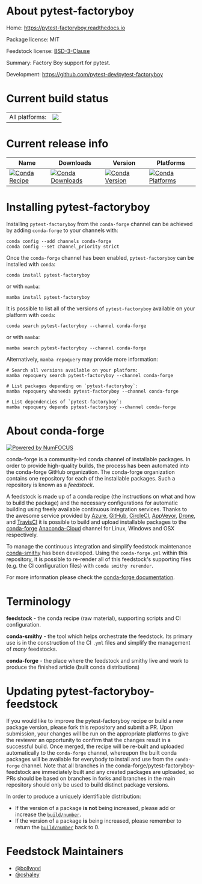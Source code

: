About pytest-factoryboy
=======================

Home: https://pytest-factoryboy.readthedocs.io

Package license: MIT

Feedstock license: [BSD-3-Clause](https://github.com/conda-forge/pytest-factoryboy-feedstock/blob/main/LICENSE.txt)

Summary: Factory Boy support for pytest.

Development: https://github.com/pytest-dev/pytest-factoryboy

Current build status
====================


<table><tr><td>All platforms:</td>
    <td>
      <a href="https://dev.azure.com/conda-forge/feedstock-builds/_build/latest?definitionId=16491&branchName=main">
        <img src="https://dev.azure.com/conda-forge/feedstock-builds/_apis/build/status/pytest-factoryboy-feedstock?branchName=main">
      </a>
    </td>
  </tr>
</table>

Current release info
====================

| Name | Downloads | Version | Platforms |
| --- | --- | --- | --- |
| [![Conda Recipe](https://img.shields.io/badge/recipe-pytest--factoryboy-green.svg)](https://anaconda.org/conda-forge/pytest-factoryboy) | [![Conda Downloads](https://img.shields.io/conda/dn/conda-forge/pytest-factoryboy.svg)](https://anaconda.org/conda-forge/pytest-factoryboy) | [![Conda Version](https://img.shields.io/conda/vn/conda-forge/pytest-factoryboy.svg)](https://anaconda.org/conda-forge/pytest-factoryboy) | [![Conda Platforms](https://img.shields.io/conda/pn/conda-forge/pytest-factoryboy.svg)](https://anaconda.org/conda-forge/pytest-factoryboy) |

Installing pytest-factoryboy
============================

Installing `pytest-factoryboy` from the `conda-forge` channel can be achieved by adding `conda-forge` to your channels with:

```
conda config --add channels conda-forge
conda config --set channel_priority strict
```

Once the `conda-forge` channel has been enabled, `pytest-factoryboy` can be installed with `conda`:

```
conda install pytest-factoryboy
```

or with `mamba`:

```
mamba install pytest-factoryboy
```

It is possible to list all of the versions of `pytest-factoryboy` available on your platform with `conda`:

```
conda search pytest-factoryboy --channel conda-forge
```

or with `mamba`:

```
mamba search pytest-factoryboy --channel conda-forge
```

Alternatively, `mamba repoquery` may provide more information:

```
# Search all versions available on your platform:
mamba repoquery search pytest-factoryboy --channel conda-forge

# List packages depending on `pytest-factoryboy`:
mamba repoquery whoneeds pytest-factoryboy --channel conda-forge

# List dependencies of `pytest-factoryboy`:
mamba repoquery depends pytest-factoryboy --channel conda-forge
```


About conda-forge
=================

[![Powered by
NumFOCUS](https://img.shields.io/badge/powered%20by-NumFOCUS-orange.svg?style=flat&colorA=E1523D&colorB=007D8A)](https://numfocus.org)

conda-forge is a community-led conda channel of installable packages.
In order to provide high-quality builds, the process has been automated into the
conda-forge GitHub organization. The conda-forge organization contains one repository
for each of the installable packages. Such a repository is known as a *feedstock*.

A feedstock is made up of a conda recipe (the instructions on what and how to build
the package) and the necessary configurations for automatic building using freely
available continuous integration services. Thanks to the awesome service provided by
[Azure](https://azure.microsoft.com/en-us/services/devops/), [GitHub](https://github.com/),
[CircleCI](https://circleci.com/), [AppVeyor](https://www.appveyor.com/),
[Drone](https://cloud.drone.io/welcome), and [TravisCI](https://travis-ci.com/)
it is possible to build and upload installable packages to the
[conda-forge](https://anaconda.org/conda-forge) [Anaconda-Cloud](https://anaconda.org/)
channel for Linux, Windows and OSX respectively.

To manage the continuous integration and simplify feedstock maintenance
[conda-smithy](https://github.com/conda-forge/conda-smithy) has been developed.
Using the ``conda-forge.yml`` within this repository, it is possible to re-render all of
this feedstock's supporting files (e.g. the CI configuration files) with ``conda smithy rerender``.

For more information please check the [conda-forge documentation](https://conda-forge.org/docs/).

Terminology
===========

**feedstock** - the conda recipe (raw material), supporting scripts and CI configuration.

**conda-smithy** - the tool which helps orchestrate the feedstock.
                   Its primary use is in the construction of the CI ``.yml`` files
                   and simplify the management of *many* feedstocks.

**conda-forge** - the place where the feedstock and smithy live and work to
                  produce the finished article (built conda distributions)


Updating pytest-factoryboy-feedstock
====================================

If you would like to improve the pytest-factoryboy recipe or build a new
package version, please fork this repository and submit a PR. Upon submission,
your changes will be run on the appropriate platforms to give the reviewer an
opportunity to confirm that the changes result in a successful build. Once
merged, the recipe will be re-built and uploaded automatically to the
`conda-forge` channel, whereupon the built conda packages will be available for
everybody to install and use from the `conda-forge` channel.
Note that all branches in the conda-forge/pytest-factoryboy-feedstock are
immediately built and any created packages are uploaded, so PRs should be based
on branches in forks and branches in the main repository should only be used to
build distinct package versions.

In order to produce a uniquely identifiable distribution:
 * If the version of a package **is not** being increased, please add or increase
   the [``build/number``](https://docs.conda.io/projects/conda-build/en/latest/resources/define-metadata.html#build-number-and-string).
 * If the version of a package **is** being increased, please remember to return
   the [``build/number``](https://docs.conda.io/projects/conda-build/en/latest/resources/define-metadata.html#build-number-and-string)
   back to 0.

Feedstock Maintainers
=====================

* [@bollwyvl](https://github.com/bollwyvl/)
* [@cshaley](https://github.com/cshaley/)

